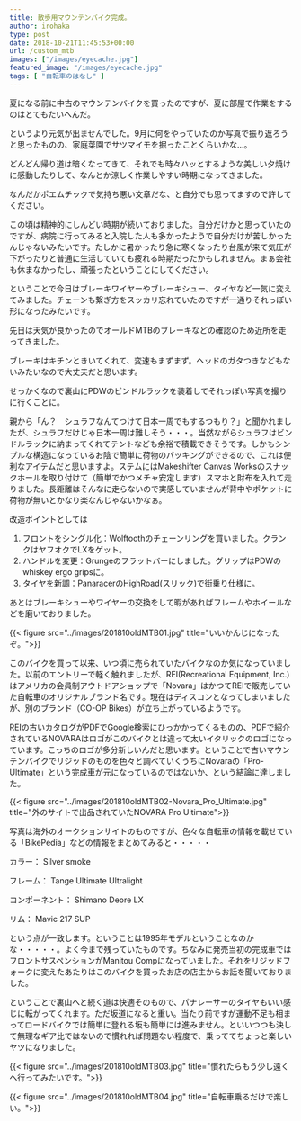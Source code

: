 ```yaml
---
title: 散歩用マウンテンバイク完成。
author: irohaka
type: post
date: 2018-10-21T11:45:53+00:00
url: /custom_mtb
images: ["/images/eyecache.jpg"]
featured_image: "/images/eyecache.jpg"
tags: [ "自転車のはなし" ]
---
```



夏になる前に中古のマウンテンバイクを買ったのですが、夏に部屋で作業をするのはとてもたいへんだ。

というより元気が出ませんでした。9月に何をやっていたのか写真で振り返ろうと思ったものの、家庭菜園でサツマイモを掘ったことくらいかな…。

どんどん帰り道は暗くなってきて、それでも時々ハッとするような美しい夕焼けに感動したりして、なんとか涼しく作業しやすい時期になってきました。

なんだかポエムチックで気持ち悪い文章だな、と自分でも思ってますので許してください。
  
この頃は精神的にしんどい時期が続いておりました。自分だけかと思っていたのですが、病院に行ってみると入院した人も多かったようで自分だけが苦しかったんじゃないみたいです。たしかに暑かったり急に寒くなったり台風が来て気圧が下がったりと普通に生活していても疲れる時期だったかもしれません。まぁ会社も休まなかったし、頑張ったということにしてください。

ということで今日はブレーキワイヤーやブレーキシュー、タイヤなど一気に変えてみました。チェーンも繋ぎ方をスッカリ忘れていたのですが一通りそれっぽい形になったみたいです。
  

先日は天気が良かったのでオールドMTBのブレーキなどの確認のため近所を走ってきました。

ブレーキはキチンときいてくれて、変速もまずまず。ヘッドのガタつきなどもないみたいなので大丈夫だと思います。
  
せっかくなので裏山にPDWのビンドルラックを装着してそれっぽい写真を撮りに行くことに。
  
親から「ん？　シュラフなんてつけて日本一周でもするつもり？」と聞かれましたが、シュラフだけじゃ日本一周は難しそう・・・。当然ながらシュラフはビンドルラックに納まってくれてテントなども余裕で積載できそうです。しかもシンプルな構造になっているお陰で簡単に荷物のパッキングができるので、これは便利なアイテムだと思いますよ。ステムにはMakeshifter Canvas Worksのスナックホールを取り付けて（簡単でかつメチャ安定します）スマホと財布を入れて走りました。長距離はそんなに走らないので実感していませんが背中やポケットに荷物が無いとかなり楽なんじゃないかなぁ。

改造ポイントとしては

  1. フロントをシングル化：Wolftoothのチェーンリングを買いました。クランクはヤフオクでLXをゲット。
  2. ハンドルを変更：Grungeのフラットバーにしました。グリップはPDWのwhiskey ergo gripsに。
  3. タイヤを新調：PanaracerのHighRoad(スリック)で街乗り仕様に。

あとはブレーキシューやワイヤーの交換をして暇があればフレームやホイールなどを磨いておりました。


{{< figure src="../images/201810oldMTB01.jpg" title="いいかんじになったぞ。">}}

このバイクを買って以来、いつ頃に売られていたバイクなのか気になっていました。以前のエントリーで軽く触れましたが、REI(Recreational Equipment, Inc.)はアメリカの会員制アウトドアショップで「Novara」はかつてREIで販売していた自転車のオリジナルブランド名です。現在はディスコンとなってしまいましたが、別のブランド（CO-OP Bikes）が立ち上がっているようです。
  
REIの古いカタログがPDFでGoogle検索にひっかかってくるものの、PDFで紹介されているNOVARAはロゴがこのバイクとは違って太いイタリックのロゴになっています。こっちのロゴが多分新しいんだと思います。ということで古いマウンテンバイクでリジッドのものを色々と調べていくうちにNovaraの「Pro-Ultimate」という完成車が元になっているのではないか、という結論に達しました。


{{< figure src="../images/201810oldMTB02-Novara_Pro_Ultimate.jpg" title="外のサイトで出品されていたNOVARA Pro Ultimate">}}

写真は海外のオークションサイトのものですが、色々な自転車の情報を載せている「BikePedia」などの情報をまとめてみると・・・・・
  
カラー： Silver smoke
  
フレーム： Tange Ultimate Ultralight
  
コンポーネント： Shimano Deore LX
  
リム： Mavic 217 SUP

という点が一致します。ということは1995年モデルということなのかな・・・・・。よく今まで残っていたものです。ちなみに発売当初の完成車ではフロントサスペンションがManitou Compになっていました。それをリジッドフォークに変えたあたりはこのバイクを買ったお店の店主からお話を聞いておりました。
  
ということで裏山へと続く道は快適そのもので、パナレーサーのタイヤもいい感じに転がってくれます。ただ坂道になると重い。当たり前ですが運動不足も相まってロードバイクでは簡単に登れる坂も簡単には進みません。といいつつも決して無理なギア比ではないので慣れれば問題ない程度で、乗っててちょっと楽しいヤツになりました。

{{< figure src="../images/201810oldMTB03.jpg" title="慣れたらもう少し遠くへ行ってみたいです。">}}

{{< figure src="../images/201810oldMTB04.jpg" title="自転車乗るだけで楽しい。">}}
